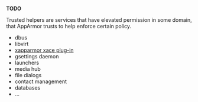 **TODO**

Trusted helpers are services that have elevated permission in some
domain, that AppArmor trusts to help enforce certain policy.

-   dbus
-   libvirt
-   [xapparmor xace plug-in](AppArmorXace)
-   gsettings daemon
-   launchers
-   media hub
-   file dialogs
-   contact management
-   databases
-   ...

